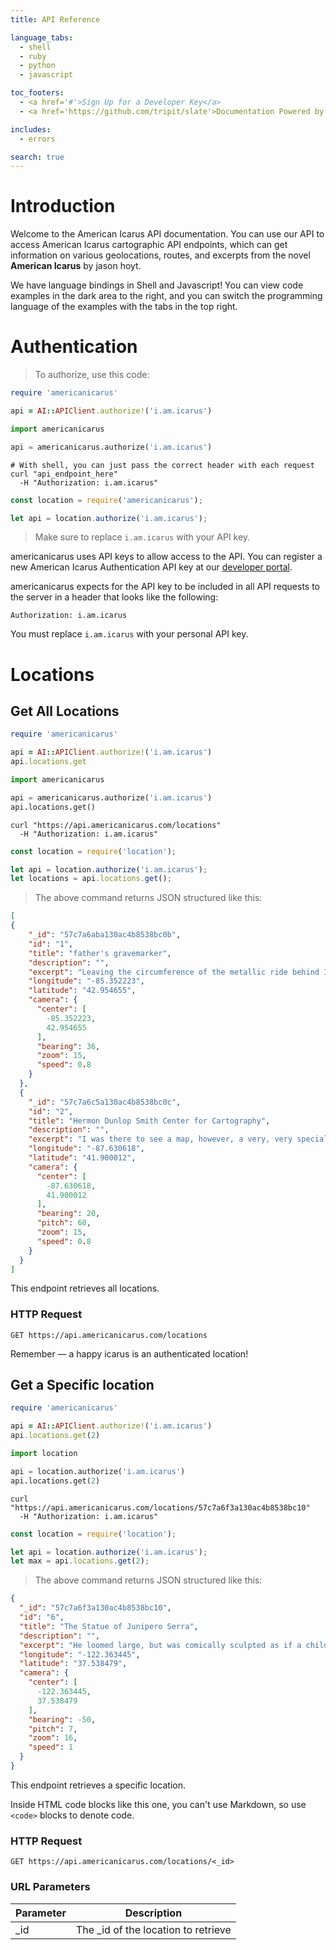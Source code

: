 ```yaml
---
title: API Reference

language_tabs:
  - shell
  - ruby
  - python
  - javascript

toc_footers:
  - <a href='#'>Sign Up for a Developer Key</a>
  - <a href='https://github.com/tripit/slate'>Documentation Powered by Slate</a>

includes:
  - errors

search: true
---
```


# Introduction

Welcome to the American Icarus  API documentation. You can use our API to access American Icarus cartographic API endpoints, which can get information on various geolocations, routes, and excerpts from the novel **American Icarus** by jason hoyt.

We have language bindings in Shell and Javascript! You can view code examples in the dark area to the right, and you can switch the programming language of the examples with the tabs in the top right.


# Authentication

> To authorize, use this code:

```ruby
require 'americanicarus'

api = AI::APIClient.authorize!('i.am.icarus')
```

```python
import americanicarus 

api = americanicarus.authorize('i.am.icarus')
```

```shell
# With shell, you can just pass the correct header with each request
curl "api_endpoint_here"
  -H "Authorization: i.am.icarus"
```

```javascript
const location = require('americanicarus');

let api = location.authorize('i.am.icarus');
```

> Make sure to replace `i.am.icarus` with your API key.

americanicarus uses API keys to allow access to the API. You can register a new American Icarus Authentication API key at our [developer portal](http://example.com/developers).

americanicarus expects for the API key to be included in all API requests to the server in a header that looks like the following:

`Authorization: i.am.icarus`

<aside class="notice">
You must replace <code>i.am.icarus</code> with your personal API key.
</aside>

# Locations

## Get All Locations

```ruby
require 'americanicarus'

api = AI::APIClient.authorize!('i.am.icarus')
api.locations.get
```

```python
import americanicarus 

api = americanicarus.authorize('i.am.icarus')
api.locations.get()
```

```shell
curl "https://api.americanicarus.com/locations"
  -H "Authorization: i.am.icarus"
```

```javascript
const location = require('location');

let api = location.authorize('i.am.icarus');
let locations = api.locations.get();
```

> The above command returns JSON structured like this:

```json
[
{
    "_id": "57c7a6aba130ac4b8538bc0b",
    "id": "1",
    "title": "father's gravemarker",
    "description": "",
    "excerpt": "Leaving the circumference of the metallic ride behind I head for the graveyard on the other side of the small town. It is the place were we held father’s funeral in abstentia; his body never found. It’s autumn but soon the first snows will begin to fall and nobody will be able to read his name easily. Nobody will come visit his grave marker this year. ",
    "longitude": "-85.352223",
    "latitude": "42.954655",
    "camera": {
      "center": [
        -85.352223,
        42.954655
      ],
      "bearing": 36,
      "zoom": 15,
      "speed": 0.8
    }
  },
  {
    "_id": "57c7a6c5a130ac4b8538bc0c",
    "id": "2",
    "title": "Hermon Dunlop Smith Center for Cartography",
    "description": "",
    "excerpt": "I was there to see a map, however, a very, very special map. The one that gave America its name. The fourth part of the world, drawn as it’s own continent, was baptized by a German Cartographer, Waldseemüller, who possessed epic vision and skill. This was America’s Confirmation, and I aimed to see it on this journey.",
    "longitude": "-87.630618",
    "latitude": "41.900012",
    "camera": {
      "center": [
        -87.630618,
        41.900012
      ],
      "bearing": 20,
      "pitch": 60,
      "zoom": 15,
      "speed": 0.8
    }
  }
]
```

This endpoint retrieves all locations.

### HTTP Request

`GET https://api.americanicarus.com/locations`


<aside class="success">
Remember — a happy icarus is an authenticated location!
</aside>

## Get a Specific location

```ruby
require 'americanicarus'

api = AI::APIClient.authorize!('i.am.icarus')
api.locations.get(2)
```

```python
import location 

api = location.authorize('i.am.icarus')
api.locations.get(2)
```

```shell
curl "https://api.americanicarus.com/locations/57c7a6f3a130ac4b8538bc10"
  -H "Authorization: i.am.icarus"
```

```javascript
const location = require('location');

let api = location.authorize('i.am.icarus');
let max = api.locations.get(2);
```

> The above command returns JSON structured like this:

```json
{
  "_id": "57c7a6f3a130ac4b8538bc10",
  "id": "6",
  "title": "The Statue of Junipero Serra",
  "description": "",
  "excerpt": "He loomed large, but was comically sculpted as if a child cast him in silly putty. He pointed west and even a bit downward into the valley. I wondered if he was pointing towards the old resort town of Crystal Springs, now drowned completely by the waters. She told me how some friends of hers had hung an enormous sign from his finger, 'pull it', it had said.",
  "longitude": "-122.363445",
  "latitude": "37.538479",
  "camera": {
    "center": [
      -122.363445,
      37.538479
    ],
    "bearing": -50,
    "pitch": 7,
    "zoom": 16,
    "speed": 1
  }
}
```

This endpoint retrieves a specific location.

<aside class="warning">Inside HTML code blocks like this one, you can't use Markdown, so use <code>&lt;code&gt;</code> blocks to denote code.</aside>

### HTTP Request

`GET https://api.americanicarus.com/locations/<_id>`

### URL Parameters

Parameter | Description
--------- | -----------
_id | The _id of the location to retrieve

